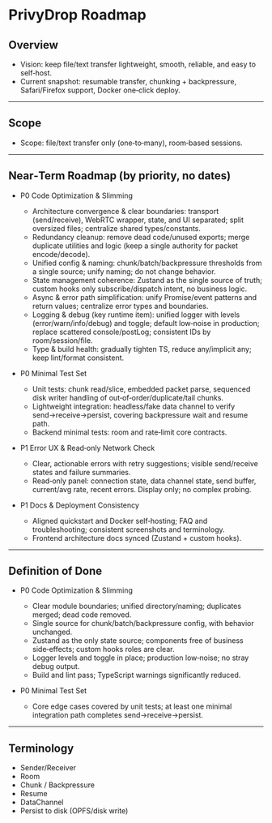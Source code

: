 # PrivyDrop Roadmap

## Overview

- Vision: keep file/text transfer lightweight, smooth, reliable, and easy to self‑host.
- Current snapshot: resumable transfer, chunking + backpressure, Safari/Firefox support, Docker one‑click deploy.

---

## Scope

- Scope: file/text transfer only (one‑to‑many), room‑based sessions.

---

## Near‑Term Roadmap (by priority, no dates)

- P0 Code Optimization & Slimming

  - Architecture convergence & clear boundaries: transport (send/receive), WebRTC wrapper, state, and UI separated; split oversized files; centralize shared types/constants.
  - Redundancy cleanup: remove dead code/unused exports; merge duplicate utilities and logic (keep a single authority for packet encode/decode).
  - Unified config & naming: chunk/batch/backpressure thresholds from a single source; unify naming; do not change behavior.
  - State management coherence: Zustand as the single source of truth; custom hooks only subscribe/dispatch intent, no business logic.
  - Async & error path simplification: unify Promise/event patterns and return values; centralize error types and boundaries.
  - Logging & debug (key runtime item): unified logger with levels (error/warn/info/debug) and toggle; default low‑noise in production; replace scattered console/postLog; consistent IDs by room/session/file.
  - Type & build health: gradually tighten TS, reduce any/implicit any; keep lint/format consistent.

- P0 Minimal Test Set

  - Unit tests: chunk read/slice, embedded packet parse, sequenced disk writer handling of out‑of‑order/duplicate/tail chunks.
  - Lightweight integration: headless/fake data channel to verify send→receive→persist, covering backpressure wait and resume path.
  - Backend minimal tests: room and rate‑limit core contracts.

- P1 Error UX & Read‑only Network Check

  - Clear, actionable errors with retry suggestions; visible send/receive states and failure summaries.
  - Read‑only panel: connection state, data channel state, send buffer, current/avg rate, recent errors. Display only; no complex probing.

- P1 Docs & Deployment Consistency
  - Aligned quickstart and Docker self‑hosting; FAQ and troubleshooting; consistent screenshots and terminology.
  - Frontend architecture docs synced (Zustand + custom hooks).

---

## Definition of Done

- P0 Code Optimization & Slimming

  - Clear module boundaries; unified directory/naming; duplicates merged; dead code removed.
  - Single source for chunk/batch/backpressure config, with behavior unchanged.
  - Zustand as the only state source; components free of business side‑effects; custom hooks roles are clear.
  - Logger levels and toggle in place; production low‑noise; no stray debug output.
  - Build and lint pass; TypeScript warnings significantly reduced.

- P0 Minimal Test Set
  - Core edge cases covered by unit tests; at least one minimal integration path completes send→receive→persist.

---

## Terminology

- Sender/Receiver
- Room
- Chunk / Backpressure
- Resume
- DataChannel
- Persist to disk (OPFS/disk write)
